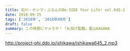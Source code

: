 ```yaml
---
title: 石川・ホンマ・ぶるんのBe-SIDE Your Life! vol.645-2
date: 2018-09-25
tags: ['2018年', '2018年09月']
draft: false
summary: この時期にヤメろや！「丸投げ製麺」冨山KAGAWA
---
```


http://project-phi.ddo.jp/ishikawa/ishikawa645_2.mp3
